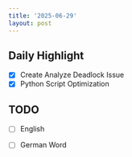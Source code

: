 ```yaml
---
title: '2025-06-29'
layout: post
---
```


**Daily Highlight**
---

- [x] Create Analyze Deadlock Issue
- [x] Python Script Optimization

**TODO**
---

- [ ] English
- [ ] German Word


